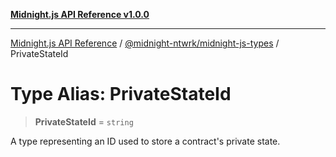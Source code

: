 [**Midnight.js API Reference v1.0.0**](../../../README.md)

***

[Midnight.js API Reference](../../../packages.md) / [@midnight-ntwrk/midnight-js-types](../README.md) / PrivateStateId

# Type Alias: PrivateStateId

> **PrivateStateId** = `string`

A type representing an ID used to store a contract's private state.

